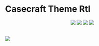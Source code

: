 # Casecraft Theme Rtl

<div align="center">
<img src="https://img.shields.io/badge/rtl-theme.com-eeff41">
<img src="https://img.shields.io/badge/Landing_Page-f50057">
<img src="https://img.shields.io/badge/Free_Theme-00e676">
<a href="https://t.me/mehdirabani"><img src="https://img.shields.io/badge/Developer_mehdirabani-651fff">
</div>
<br>
<br>
<a target="_blank"  href="https://mehdirabani.github.io/Casecraft/"><img src="https://img.shields.io/badge/Live%20Demo%20Project-ffa726"></a>
